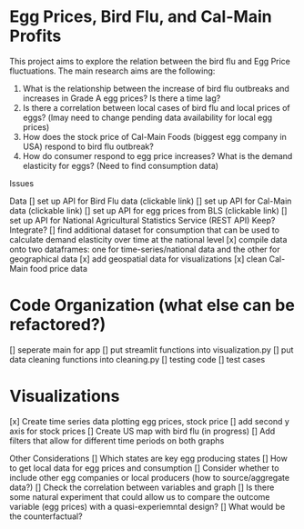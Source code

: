 # Egg Prices, Bird Flu, and Cal-Main Profits

This project aims to explore the relation between the bird flu and Egg Price fluctuations. The main research aims are the following:
1) What is the relationship between the increase of bird flu outbreaks and increases in Grade A egg prices? Is there a time lag?
2) Is there a correlation between local cases of bird flu and local prices of eggs? (lmay need to change pending data availability for local egg prices)
3) How does the stock price of Cal-Main Foods (biggest egg company in USA) respond to bird flu outbreak?
4) How do consumer respond to egg price increases? What is the demand elasticity for eggs? (Need to find consumption data)

Issues


Data
[] set up API for Bird Flu data (clickable link)
[] set up API for Cal-Main data (clickable link)
[] set up API for egg prices from BLS (clickable link)
[] set up API for National Agricultural Statistics Service (REST API) Keep? Integrate?
[] find additional dataset for consumption that can be used to calculate demand elasticity over time at the national level
[x] compile data onto two dataframes: one for time-series/national data and the other for geographical data
[x] add geospatial data for visualizations
[x] clean Cal-Main food price data

# Code Organization (what else can be refactored?)
[] seperate main for app
[] put streamlit functions into visualization.py
[] put data cleaning functions into cleaning.py
[] testing code 
[] test cases

# Visualizations
[x] Create time series data plotting egg prices, stock price
[] add second y axis for stock prices
[] Create US map with bird flu (in progress) 
[] Add filters that allow for different time periods on both graphs

Other Considerations
[] Which states are key egg producing states
[] How to get local data for egg prices and consumption
[] Consider whether to include other egg companies or local producers (how to source/aggregate data?)
[] Check the correlation between variables and graph
[] Is there some natural experiment that could allow us to compare the outcome variable (egg prices) with a quasi-experiemntal design?
    [] What would be the counterfactual?
